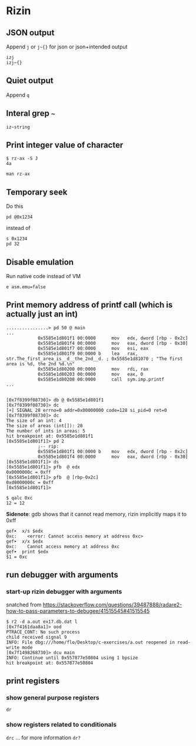# Rizin

## JSON output
Append `j` or `j~{}` for json or json+intended output

```
izj
izj~{}
```

## Quiet output

Append `q`


## Interal grep `~`

```
iz~string
```

## Print integer value of character

```
$ rz-ax -S J
4a

man rz-ax
```

## Temporary seek

Do this

```
pd @0x1234
```

instead of

```
s 0x1234
pd 32
```

## Disable emulation

Run native code instead of VM

```
e asm.emu=false
```

## Print memory address of printf call (which is actually just an int)


```
................> pd 50 @ main 
...
            0x5585e1d801f1 00:0000      mov   edx, dword [rbp - 0x2c]
            0x5585e1d801f4 00:0000      mov   eax, dword [rbp - 0x30]
            0x5585e1d801f7 00:0000      mov   esi, eax
            0x5585e1d801f9 00:0000 b    lea   rax, str.The_first_area_is__d__the_2nd__d. ; 0x5585e1d81070 ; "The first area is %d, the 2nd %d.\n"
            0x5585e1d80200 00:0000      mov   rdi, rax
            0x5585e1d80203 00:0000      mov   eax, 0
            0x5585e1d80208 00:0000      call  sym.imp.printf
...


[0x7f8399f08730]> db @ 0x5585e1d801f1
[0x7f8399f08730]> dc
[+] SIGNAL 28 errno=0 addr=0x00000000 code=128 si_pid=0 ret=0
[0x7f8399f08730]> dc
The size of an int: 4
The size of areas (int[]): 20
The number of ints in areas: 5
hit breakpoint at: 0x5585e1d801f1
[0x5585e1d801f1]> pd 2
            ;-- rip:
            0x5585e1d801f1 00:0000 b    mov   edx, dword [rbp - 0x2c]
            0x5585e1d801f4 00:0000      mov   eax, dword [rbp - 0x30]
[0x5585e1d801f1]> ds
[0x5585e1d801f1]> pfb  @ edx
0x0000000c = 0xff
[0x5585e1d801f1]> pfb  @ [rbp-0x2c]
0xd0000000c = 0xff
[0x5585e1d801f1]>

$ qalc 0xc
12 = 12
```

**Sidenote**: gdb shows that it cannot read memory, rizin implicitly maps it to 0xff
```
gef➤  x/s $edx
0xc:    <error: Cannot access memory at address 0xc>
gef➤  x/x $edx
0xc:    Cannot access memory at address 0xc
gef➤  print $edx
$1 = 0xc
```

## run debugger with arguments

### start-up rizin debugger with arguments

snatched from <https://stackoverflow.com/questions/39487888/radare2-how-to-pass-parameters-to-debugee/41515545#41515545>

```
$ r2 -d a.out ex17.db.dat l
[0x7f4161daa8a1]> ood
PTRACE_CONT: No such process
child received signal 9
INFO: File dbg:///home/flo/Desktop/c-exercises/a.out reopened in read-write mode
[0x7f1498268730]> dcu main
INFO: Continue until 0x557877e50804 using 1 bpsize
hit breakpoint at: 0x557877e50804
```

## print registers

### show general purpose registers

`dr`

### show registers related to conditionals

`drc` ... for more information `dr?`

